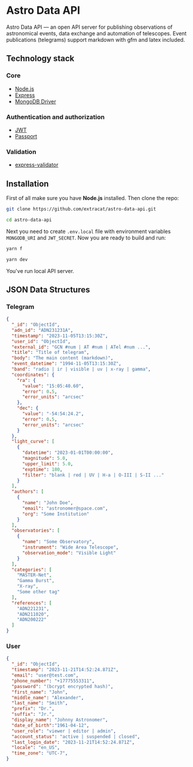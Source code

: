 # Astro Data API 

Astro Data API — an open API server for publishing observations of astronomical events, data exchange and automation of telescopes. Event publications (telegrams) support markdown with gfm and latex included.

## Technology stack

### Core
- [Node.js](https://nodejs.org/)
- [Express](https://expressjs.com)
- [MongoDB Driver](https://mongodb.github.io/node-mongodb-native/)

### Authentication and authorization
- [JWT](https://jwt.io)
- [Passport](https://www.passportjs.org)

### Validation
- [express-validator](https://express-validator.github.io/docs)


## Installation

First of all make sure you have **Node.js** installed. Then clone the repo:

``` sh
git clone https://github.com/extracat/astro-data-api.git

cd astro-data-api
```

Next you need to create `.env.local` file with environment variables `MONGODB_URI` and `JWT_SECRET`. Now you are ready to build and run:

``` sh
yarn f

yarn dev
```

You've run local API server. 


## JSON Data Structures

### Telegram

``` json
{
  "_id": "ObjectId",
  "adn_id": "ADN231231A",
  "timestamp": "2023-11-05T13:15:30Z",
  "user_id": "ObjectId",
  "external_id": "GCN #num | AT #num | ATel #num ...",
  "title": "Title of telegram",
  "body": "The main content (markdown)",
  "event_datetime": "1994-11-05T13:15:30Z",
  "band": "radio | ir | visible | uv | x-ray | gamma",
  "coordinates": {
    "ra": {
      "value": "15:05:40.60",
      "error": 0.5,
      "error_units": "arcsec"
    },
    "dec": {
      "value": "-54:54:24.2",
      "error": 0.5,
      "error_units": "arcsec"
    }
  },
  "light_curve": [
    {
      "datetime": "2023-01-01T00:00:00",
      "magnitude": 5.0,
      "upper_limit": 5.0,
      "exptime": 180,
      "filter": "blank | red | UV | H-a | O-III | S-II ..."
    }
  ],
  "authors": [
    {
      "name": "John Doe",
      "email": "astronomer@space.com",
      "org": "Some Institution"
    }
  ],
  "observatories": [
    {
      "name": "Some Observatory",
      "instrument": "Wide Area Telescope",
      "observation_mode": "Visible Light"
    }
  ],
  "categories": [
    "MASTER-Net",
    "Gamma Burst",
    "X-ray",
    "Some other tag"
  ],
  "references": [
    "ADN221231",
    "ADN211020",
    "ADN200222"
  ]
}

```

### User

``` json
{
  "_id": "ObjectId",
  "timestamp": "2023-11-21T14:52:24.871Z",
  "email": "user@test.com",
  "phone_number": "+17775553311",
  "password": "(bcrypt encrypted hash)",
  "first_name": "John",
  "middle_name": "Alexander",
  "last_name": "Smith",
  "prefix": "Dr.",
  "suffix": "Jr.",
  "display_name": "Johnny Astronomer",
  "date_of_birth":"1961-04-12",
  "user_role": "viewer | editor | admin",
  "account_status": "active | suspended | closed",
  "last_login_date": "2023-11-21T14:52:24.871Z",
  "locale": "en_US",
  "time_zone": "UTC-7",
}
```